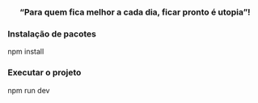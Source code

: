 <h3 align="center">
  “Para quem fica melhor a cada dia, ficar pronto é utopia”!
</h3>

### Instalação de pacotes
npm install

### Executar o projeto
npm run dev
